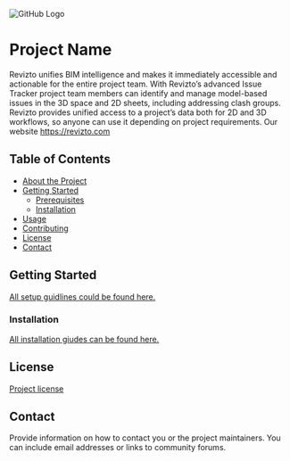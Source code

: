 ![GitHub Logo](https://revizto.com/wp-content/uploads/2020/07/revizto-logo.png)
# Project Name

Revizto unifies BIM intelligence and makes it immediately accessible and actionable for the entire project team. With Revizto’s advanced Issue Tracker project team members can identify and manage model-based issues in the 3D space and 2D sheets, including addressing clash groups. Revizto provides unified access to a project’s data both for 2D and 3D workflows, so anyone can use it depending on project requirements.
Our website https://revizto.com

## Table of Contents

* [About the Project](#about-the-project)
* [Getting Started](#getting-started)
    * [Prerequisites](#prerequisites)
    * [Installation](#installation)
* [Usage](#usage)
* [Contributing](#contributing)
* [License](#license)
* [Contact](#contact)


## Getting Started

[All setup guidlines could be found here.](https://help.revizto.com/hc/en-us/categories/360000126056-Getting-started)

### Installation

[All installation giudes can be found here.](https://help.revizto.com/hc/en-us/articles/360001466955-Installing-Revizto)


## License

[Project license](https://revizto.com/en/eula/)

## Contact

Provide information on how to contact you or the project maintainers. You can include email addresses or links to community forums.
